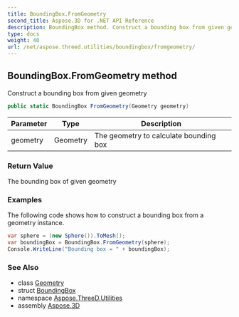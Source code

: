 ```yaml
---
title: BoundingBox.FromGeometry
second_title: Aspose.3D for .NET API Reference
description: BoundingBox method. Construct a bounding box from given geometry
type: docs
weight: 40
url: /net/aspose.threed.utilities/boundingbox/fromgeometry/
---
```

## BoundingBox.FromGeometry method

Construct a bounding box from given geometry

```csharp
public static BoundingBox FromGeometry(Geometry geometry)
```

| Parameter | Type | Description |
| --- | --- | --- |
| geometry | Geometry | The geometry to calculate bounding box |

### Return Value

The bounding box of given geometry

### Examples

The following code shows how to construct a bounding box from a geometry instance.

```csharp
var sphere = (new Sphere()).ToMesh();
var boundingBox = BoundingBox.FromGeometry(sphere);
Console.WriteLine("Bounding box = " + boundingBox);
```

### See Also

* class [Geometry](../../../aspose.threed.entities/geometry/)
* struct [BoundingBox](../)
* namespace [Aspose.ThreeD.Utilities](../../../aspose.threed.utilities/)
* assembly [Aspose.3D](../../../)



